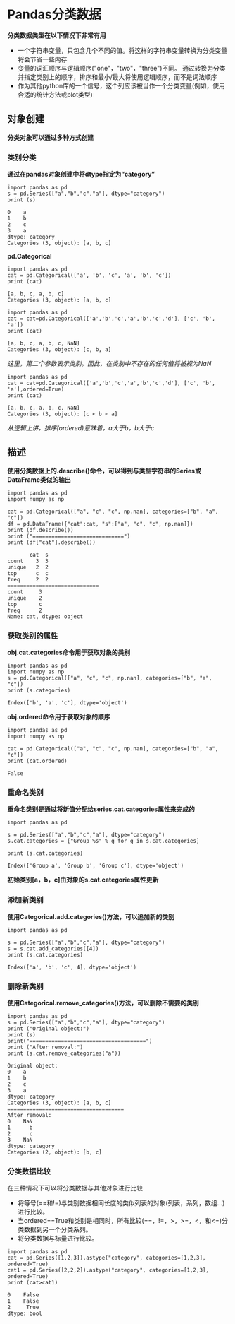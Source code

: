 # Pandas分类数据     
**分类数据类型在以下情况下非常有用**
- 一个字符串变量，只包含几个不同的值。将这样的字符串变量转换为分类变量将会节省一些内存  
- 变量的词汇顺序与逻辑顺序("one"，"two"，"three")不同。 通过转换为分类并指定类别上的顺序，排序和最小/最大将使用逻辑顺序，而不是词法顺序
- 作为其他python库的一个信号，这个列应该被当作一个分类变量(例如，使用合适的统计方法或plot类型)

## 对象创建
**分类对象可以通过多种方式创建**
### 类别分类
**通过在pandas对象创建中将dtype指定为“category”**
```
import pandas as pd
s = pd.Series(["a","b","c","a"], dtype="category")
print (s)
```
```
0    a
1    b
2    c
3    a
dtype: category
Categories (3, object): [a, b, c]
```

**pd.Categorical**
```
import pandas as pd
cat = pd.Categorical(['a', 'b', 'c', 'a', 'b', 'c'])
print (cat)
```
```
[a, b, c, a, b, c]
Categories (3, object): [a, b, c]
```

```
import pandas as pd
cat = cat=pd.Categorical(['a','b','c','a','b','c','d'], ['c', 'b', 'a'])
print (cat)
```
```
[a, b, c, a, b, c, NaN]
Categories (3, object): [c, b, a]
```
*这里，第二个参数表示类别。因此，在类别中不存在的任何值将被视为NaN*
```
import pandas as pd
cat = cat=pd.Categorical(['a','b','c','a','b','c','d'], ['c', 'b', 'a'],ordered=True)
print (cat)
```
```
[a, b, c, a, b, c, NaN]
Categories (3, object): [c < b < a]
```
*从逻辑上讲，排序(ordered)意味着，a大于b，b大于c*

## 描述
**使用分类数据上的.describe()命令，可以得到与类型字符串的Series或DataFrame类似的输出**
```
import pandas as pd
import numpy as np

cat = pd.Categorical(["a", "c", "c", np.nan], categories=["b", "a", "c"])
df = pd.DataFrame({"cat":cat, "s":["a", "c", "c", np.nan]})
print (df.describe())
print ("=============================")
print (df["cat"].describe())
```
```
       cat  s
count    3  3
unique   2  2
top      c  c
freq     2  2
=============================
count     3
unique    2
top       c
freq      2
Name: cat, dtype: object
```

### 获取类别的属性
**obj.cat.categories命令用于获取对象的类别**
```
import pandas as pd
import numpy as np
s = pd.Categorical(["a", "c", "c", np.nan], categories=["b", "a", "c"])
print (s.categories)
```
```
Index(['b', 'a', 'c'], dtype='object')
```

**obj.ordered命令用于获取对象的顺序**
```
import pandas as pd
import numpy as np

cat = pd.Categorical(["a", "c", "c", np.nan], categories=["b", "a", "c"])
print (cat.ordered)
```
```
False
```

### 重命名类别
**重命名类别是通过将新值分配给series.cat.categories属性来完成的**
```
import pandas as pd

s = pd.Series(["a","b","c","a"], dtype="category")
s.cat.categories = ["Group %s" % g for g in s.cat.categories]

print (s.cat.categories)
```
```
Index(['Group a', 'Group b', 'Group c'], dtype='object')
```
**初始类别[a，b，c]由对象的s.cat.categories属性更新**

### 添加新类别
**使用Categorical.add.categories()方法，可以追加新的类别**
```
import pandas as pd

s = pd.Series(["a","b","c","a"], dtype="category")
s = s.cat.add_categories([4])
print (s.cat.categories)
```
```
Index(['a', 'b', 'c', 4], dtype='object')
```

### 删除新类别
**使用Categorical.remove_categories()方法，可以删除不需要的类别**
```
import pandas as pd
s = pd.Series(["a","b","c","a"], dtype="category")
print ("Original object:")
print (s)
print("=====================================")
print ("After removal:")
print (s.cat.remove_categories("a"))
```
```
Original object:
0    a
1    b
2    c
3    a
dtype: category
Categories (3, object): [a, b, c]
=====================================
After removal:
0    NaN
1      b
2      c
3    NaN
dtype: category
Categories (2, object): [b, c]
```

### 分类数据比较  
在三种情况下可以将分类数据与其他对象进行比较
- 将等号(==和!=)与类别数据相同长度的类似列表的对象(列表，系列，数组…)进行比较。
- 当ordered==True和类别是相同时，所有比较(==，!=，>，>=，<，和<=)分类数据到另一个分类系列。
- 将分类数据与标量进行比较。
```
import pandas as pd
cat = pd.Series([1,2,3]).astype("category", categories=[1,2,3], ordered=True)
cat1 = pd.Series([2,2,2]).astype("category", categories=[1,2,3], ordered=True)
print (cat>cat1)
```
```
0    False
1    False
2     True
dtype: bool
```
